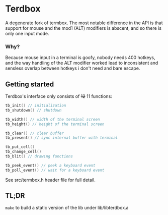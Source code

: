 # Terdbox

A degenerate fork of termbox. The most notable difference in the API is that 
support for mouse and the mod1 (ALT) modifiers is abscent, and so there is only 
one input mode.

### Why? 

Because mouse input in a terminal is goofy, nobody needs 400 hotkeys, and
the way handling of the ALT modifier worked lead to inconsistent and sensless
overlap between hotkeys i don't need and bare escape.

## Getting started
Terdbox's interface only consists of ~~12~~ 11 functions:
```c
tb_init() // initialization
tb_shutdown() // shutdown

tb_width() // width of the terminal screen
tb_height() // height of the terminal screen

tb_clear() // clear buffer
tb_present() // sync internal buffer with terminal

tb_put_cell()
tb_change_cell()
tb_blit() // drawing functions

tb_peek_event() // peek a keyboard event
tb_poll_event() // wait for a keyboard event
```
See src/termbox.h header file for full detail.

## TL;DR
`make` to build a static version of the lib under lib/libterdbox.a
